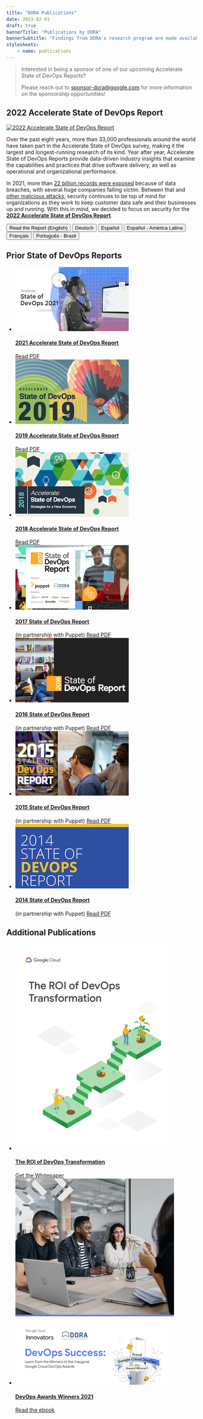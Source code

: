 ```yaml
---
title: "DORA Publications"
date: 2023-02-01
draft: true
bannerTitle: "Publications by DORA"
bannerSubtitle: "Findings from DORA's research program are made available through a series of publications, including the Accelerate State of DevOps Report."
stylesheets:
    - name: publications
---
```


> Interested in being a sponsor of one of our upcoming Accelerate State of DevOps Reports?
> 
> Please reach out to sponsor-dora@google.com for more information on the sponsorship opportunities!

## 2022 Accelerate State of DevOps Report

<section class="publicationHighlight">
    <aside>
        <a href="https://bit.ly/dora-sodr" target="_blank"><img src="/img/sodr/sodr-2022-thumb.png" alt="2022 Accelerate State of DevOps Report"></a>
    </aside>
    <article>
       <p>Over the past eight years, more than 33,000 professionals around the world have taken part in the Accelerate State of DevOps survey, making it the largest and longest-running research of its kind. Year after year, Accelerate State of DevOps Reports provide data-driven industry insights that examine the capabilities and practices that drive software delivery, as well as operational and organizational performance.</p>
       <p>In 2021, more than <a href="https://www.securitymagazine.com/articles/97046-over-22-billion-records-exposed-in-2021" target="_blank">22 billion records were exposed</a> because of data breaches, with several huge companies falling victim. Between that and <a href="https://www.npr.org/2021/04/16/985439655/a-worst-nightmare-cyberattack-the-untold-story-of-the-solarwinds-hack" target="_blank">other malicious attacks</a>, security continues to be top of mind for organizations as they work to keep customer data safe and their businesses up and running. With this in mind, we decided to focus on security for the <strong><a href="https://bit.ly/dora-sodr" target="_blank">2022 Accelerate State of DevOps Report</a></strong>.</p>
       <a href="https://bit.ly/dora-sodr" target="_blank"><button class="secondary">Read the Report (English)</button></a>
       <a href="https://cloud.google.com/devops/state-of-devops/?hl=de&region=DE" target="_blank"><button class="secondary">Deutsch</button></a>
       <a href="https://cloud.google.com/devops/state-of-devops/?hl=es&region=ES" target="_blank"><button class="secondary">Español</button></a>
       <a href="https://cloud.google.com/devops/state-of-devops/?hl=es-419&region=LATAM" target="_blank"><button class="secondary">Español - América Latina</button></a>
       <a href="https://cloud.google.com/devops/state-of-devops/?hl=fr&region=FR" target="_blank"><button class="secondary">Français</button></a>
       <a href="https://cloud.google.com/devops/state-of-devops/?hl=pt-br&region=BR" target="_blank"><button class="secondary">Português - Brasil</button></a>
    </article>
</section>

## Prior State of DevOps Reports

- [![2021 Accelerate State of DevOps Report](img/sodr-2021.png)](pdf/state-of-devops-2021.pdf)
  #### [2021 Accelerate State of DevOps Report](pdf/state-of-devops-2021.pdf)
  [Read PDF](pdf/state-of-devops-2021.pdf)
- [![2019 Accelerate State of DevOps Report](img/sodr-2019.png)](pdf/state-of-devops-2019.pdf)
  #### [2019 Accelerate State of DevOps Report](pdf/state-of-devops-2019.pdf)
  [Read PDF](pdf/state-of-devops-2019.pdf)
- [![2018 Accelerate State of DevOps Report](img/sodr-2018.png)](pdf/state-of-devops-2018.pdf)
  #### [2018 Accelerate State of DevOps Report](pdf/state-of-devops-2018.pdf)
  [Read PDF](pdf/state-of-devops-2018.pdf)
- [![2017 State of DevOps Report](img/sodr-2017.png)](pdf/state-of-devops-2017.pdf)
  #### [2017 State of DevOps Report](pdf/state-of-devops-2017.pdf)
  (in partnership with Puppet)
  [Read PDF](pdf/state-of-devops-2017.pdf)
- [![2016 State of DevOps Report](img/sodr-2016.png)](pdf/state-of-devops-2016.pdf)
  #### [2016 State of DevOps Report](pdf/state-of-devops-2016.pdf)
  (in partnership with Puppet)
  [Read PDF](pdf/state-of-devops-2016.pdf)
- [![2015 State of DevOps Report](img/sodr-2015.png)](pdf/state-of-devops-2015.pdf)
  #### [2015 State of DevOps Report](pdf/state-of-devops-2015.pdf)
  (in partnership with Puppet)
  [Read PDF](pdf/state-of-devops-2015.pdf)
- [![2014 State of DevOps Report](img/sodr-2014.png)](pdf/state-of-devops-2014.pdf)
  #### [2014 State of DevOps Report](pdf/state-of-devops-2014.pdf)
  (in partnership with Puppet)
  [Read PDF](pdf/state-of-devops-2014.pdf)


## Additional Publications
<!-- add publications as list items, using markdown syntax (list items are designated with a leading dash) -->

- [![ROI of DevOps Whitepaper](img/whitepaper-roi.png)](https://bit.ly/roi-of-devops)
  #### [The ROI of DevOps Transformation](https://bit.ly/roi-of-devops)
  [Get the Whitepaper](https://bit.ly/roi-of-devops)
- [![DevOps Awards Winners 2021](img/devops_awards_fullebook.png)](https://services.google.com/fh/files/misc/devops_awards_fullebook_final.pdf)
  #### [DevOps Awards Winners 2021](https://services.google.com/fh/files/misc/devops_awards_fullebook_final.pdf)
  [Read the ebook](https://services.google.com/fh/files/misc/devops_awards_fullebook_final.pdf)